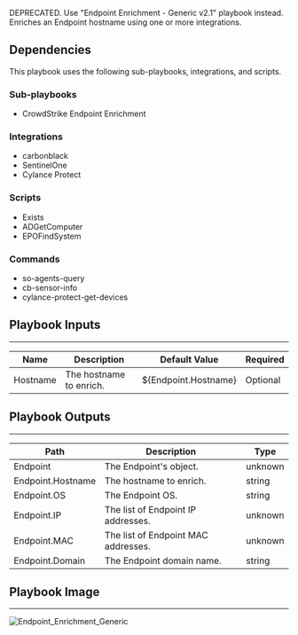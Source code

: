 DEPRECATED. Use "Endpoint Enrichment - Generic v2.1" playbook instead. Enriches an Endpoint hostname using one or more integrations.

## Dependencies
This playbook uses the following sub-playbooks, integrations, and scripts.

### Sub-playbooks
* CrowdStrike Endpoint Enrichment

### Integrations
* carbonblack
* SentinelOne
* Cylance Protect

### Scripts
* Exists
* ADGetComputer
* EPOFindSystem

### Commands
* so-agents-query
* cb-sensor-info
* cylance-protect-get-devices

## Playbook Inputs
---

| **Name** | **Description** | **Default Value** | **Required** |
| --- | --- | --- | --- |
| Hostname | The hostname to enrich. | ${Endpoint.Hostname} |Optional |

## Playbook Outputs
---

| **Path** | **Description** | **Type** |
| --- | --- | --- |
| Endpoint | The Endpoint's object. | unknown |
| Endpoint.Hostname | The hostname to enrich. | string |
| Endpoint.OS | The Endpoint OS. | string |
| Endpoint.IP | The list of Endpoint IP addresses. | unknown |
| Endpoint.MAC | The list of Endpoint MAC addresses. | unknown |
| Endpoint.Domain | The Endpoint domain name. | string |

## Playbook Image
---
![Endpoint_Enrichment_Generic](https://raw.githubusercontent.com/cvescan/cvescan/1bdd5229392bd86f0cc58265a24df23ee3f7e662/docs/images/playbooks/Endpoint_Enrichment_Generic.png)
